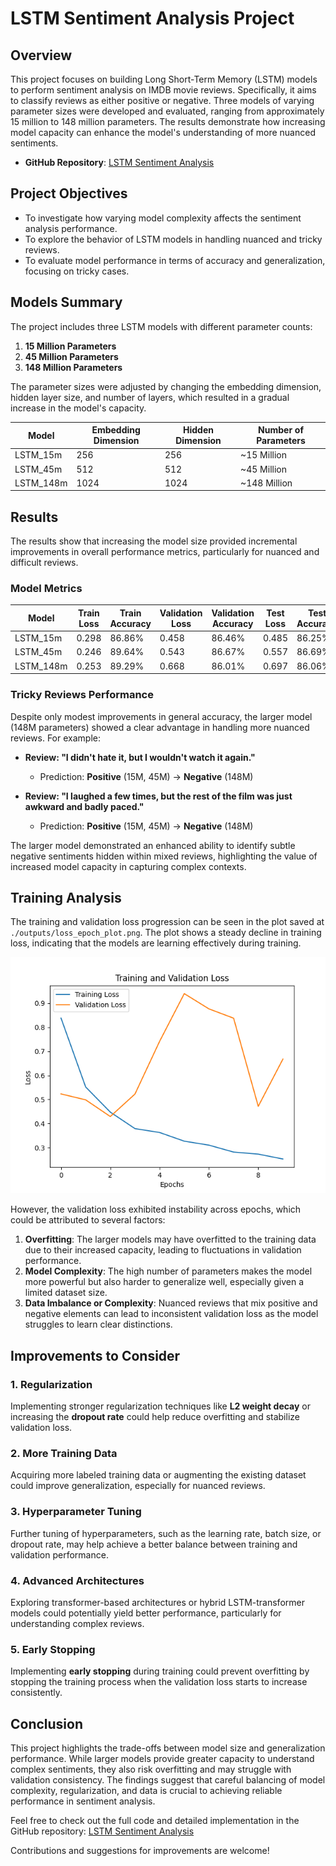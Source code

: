 # LSTM Sentiment Analysis Project

## Overview

This project focuses on building Long Short-Term Memory (LSTM) models to perform sentiment analysis on IMDB movie reviews. Specifically, it aims to classify reviews as either positive or negative. Three models of varying parameter sizes were developed and evaluated, ranging from approximately 15 million to 148 million parameters. The results demonstrate how increasing model capacity can enhance the model's understanding of more nuanced sentiments.

- **GitHub Repository**: [LSTM Sentiment Analysis](https://github.com/Mac-Huang/LSTM.git)

## Project Objectives

- To investigate how varying model complexity affects the sentiment analysis performance.
- To explore the behavior of LSTM models in handling nuanced and tricky reviews.
- To evaluate model performance in terms of accuracy and generalization, focusing on tricky cases.

## Models Summary

The project includes three LSTM models with different parameter counts:

1. **15 Million Parameters**
2. **45 Million Parameters**
3. **148 Million Parameters**

The parameter sizes were adjusted by changing the embedding dimension, hidden layer size, and number of layers, which resulted in a gradual increase in the model's capacity.

| Model | Embedding Dimension | Hidden Dimension | Number of Parameters |
|-------|---------------------|------------------|----------------------|
| LSTM_15m | 256 | 256 | ~15 Million |
| LSTM_45m | 512 | 512 | ~45 Million |
| LSTM_148m | 1024 | 1024 | ~148 Million |

## Results

The results show that increasing the model size provided incremental improvements in overall performance metrics, particularly for nuanced and difficult reviews.

### Model Metrics

| Model | Train Loss | Train Accuracy | Validation Loss | Validation Accuracy | Test Loss | Test Accuracy |
|-------|------------|----------------|-----------------|----------------------|-----------|---------------|
| LSTM_15m  | 0.298 | 86.86% | 0.458 | 86.46% | 0.485 | 86.25% |
| LSTM_45m  | 0.246 | 89.64% | 0.543 | 86.67% | 0.557 | 86.69% |
| LSTM_148m | 0.253 | 89.29% | 0.668 | 86.01% | 0.697 | 86.06% |

### Tricky Reviews Performance
Despite only modest improvements in general accuracy, the larger model (148M parameters) showed a clear advantage in handling more nuanced reviews. For example:

- **Review: "I didn't hate it, but I wouldn't watch it again."**
  - Prediction: **Positive** (15M, 45M) → **Negative** (148M)

- **Review: "I laughed a few times, but the rest of the film was just awkward and badly paced."**
  - Prediction: **Positive** (15M, 45M) → **Negative** (148M)

The larger model demonstrated an enhanced ability to identify subtle negative sentiments hidden within mixed reviews, highlighting the value of increased model capacity in capturing complex contexts.

## Training Analysis

The training and validation loss progression can be seen in the plot saved at `./outputs/loss_epoch_plot.png`. The plot shows a steady decline in training loss, indicating that the models are learning effectively during training.

![Loss Epoch](./outputs/loss_epoch_plot.png)

However, the validation loss exhibited instability across epochs, which could be attributed to several factors:

1. **Overfitting**: The larger models may have overfitted to the training data due to their increased capacity, leading to fluctuations in validation performance.
2. **Model Complexity**: The high number of parameters makes the model more powerful but also harder to generalize well, especially given a limited dataset size.
3. **Data Imbalance or Complexity**: Nuanced reviews that mix positive and negative elements can lead to inconsistent validation loss as the model struggles to learn clear distinctions.

## Improvements to Consider

### 1. Regularization
Implementing stronger regularization techniques like **L2 weight decay** or increasing the **dropout rate** could help reduce overfitting and stabilize validation loss.

### 2. More Training Data
Acquiring more labeled training data or augmenting the existing dataset could improve generalization, especially for nuanced reviews.

### 3. Hyperparameter Tuning
Further tuning of hyperparameters, such as the learning rate, batch size, or dropout rate, may help achieve a better balance between training and validation performance.

### 4. Advanced Architectures
Exploring transformer-based architectures or hybrid LSTM-transformer models could potentially yield better performance, particularly for understanding complex reviews.

### 5. Early Stopping
Implementing **early stopping** during training could prevent overfitting by stopping the training process when the validation loss starts to increase consistently.

## Conclusion
This project highlights the trade-offs between model size and generalization performance. While larger models provide greater capacity to understand complex sentiments, they also risk overfitting and may struggle with validation consistency. The findings suggest that careful balancing of model complexity, regularization, and data is crucial to achieving reliable performance in sentiment analysis.

Feel free to check out the full code and detailed implementation in the GitHub repository: [LSTM Sentiment Analysis](https://github.com/Mac-Huang/LSTM.git)

Contributions and suggestions for improvements are welcome!

